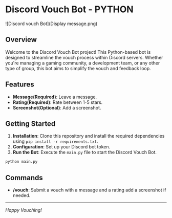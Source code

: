 # Discord Vouch Bot - PYTHON

![Discord vouch Bot](Display message.png)

## Overview

Welcome to the Discord Vouch Bot project! This Python-based bot is designed to streamline the vouch process within Discord servers. Whether you're managing a gaming community, a development team, or any other type of group, this bot aims to simplify the vouch and feedback loop.

## Features

- **Message(Required)**: Leave a message.
- **Rating(Required)**: Rate between 1-5 stars.
- **Screenshot(Optional)**: Add a screenshot.

## Getting Started

1. **Installation**: Clone this repository and install the required dependencies using `pip install -r requirements.txt`.
2. **Configuration**: Set up your Discord bot token.
3. **Run the Bot**: Execute the `main.py` file to start the Discord Vouch Bot.

```bash
python main.py
```

## Commands

- **/vouch**: Submit a vouch with a message and a rating add a screenshot if needed.

---

*Happy Vouching!*